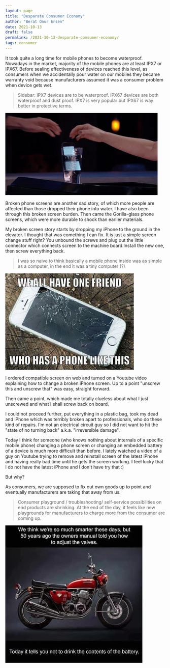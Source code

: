 ```yaml
---
layout: page
title: "Desparate Consumer Economy"
author: "Berat Onur Ersen"
date: 2021-10-13
draft: false
permalink: /2021-10-13-desparate-consumer-economy/
tags: consumer
---
```


It took quite a long time for mobile phones to become waterproof. Nowadays in the market, majority of the mobile phones are at least IPX7 or IPX67. Before sealing effectiveness of devices reached this level, as consumers when we accidentally pour water on our mobiles they became warranty void because manufacturers assumed it was a consumer problem when device gets wet.

> Sidebar: IPX7 devices are to be waterproof. IPX67 devices are both waterproof and dust proof. IPX7 is very popular but IPX67 is way better in protective terms.

![picture alt](/img/desparate-consumer-economy/wet-phone.gif)

Broken phone screens are another sad story, of which more people are affected than those dropped their phone into water. I have also been through this broken screen burden. Then came the Gorilla-glass phone screens, which were more durable to shock than earlier materials.  

My broken screen story starts by dropping my iPhone to the ground in the elevator. I thought that was comething I can fix. It is just a simple screen change stuff right? You unbound the screws and plug out the little connector which connects screen to the machine board.Install the new one, then screw everything back.    

> I was so naive to think basically a mobile phone inside was as simple as a computer, in the end it was a tiny computer (?)  

![picture alt](/img/desparate-consumer-economy/broken-screen.jpeg)

I ordered compatible screen on web and turned on a Youtube video explaining how to change a broken iPhone screen. Up to a point "unscrew this and unscrew that" was easy, straight forward. 
    
Then came a point, which made me totally clueless about what I just unscrewed and what I shall screw back on board.  

I could not proceed further, put everything in a plastic bag, took my dead and iPhone which was terribly broken apart to professionals, who do these kind of repairs. I'm not an electrical circuit guy so I did not want to hit the "state of no turning back" a.k.a. "irreversible damage".

Today I think for someone (who knows nothing about internals of a specific mobile phone) changing a phone screen or changing an embedded battery of a device is much more difficult than before. I lately watched a video of a guy on Youtube trying to remove and reinstall screen of the latest iPhone and having really bad time until he gets the screen working. I feel lucky that I do not have the latest iPhone and I don't have try that :)

But why?  

As consumers, we are supposed to fix out own goods up to point and eventually manufacturers are taking that away from us.

> Consumer playground / troubleshooting/ self-service possibilities on end products are shrinking. At the end of the day, it feels like new playgrounds for manufacturers to charge more from the consumer are coming up.

![picture alt](/img/desparate-consumer-economy/valves.jpeg)